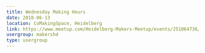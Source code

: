 ```yaml
---
title: Wednesday Making Hours
date: 2018-06-13
location: CoMakingSpace, Heidelberg
link: https://www.meetup.com/Heidelberg-Makers-Meetup/events/251064736/
usergroup: makershd
type: usergroup
---
```

